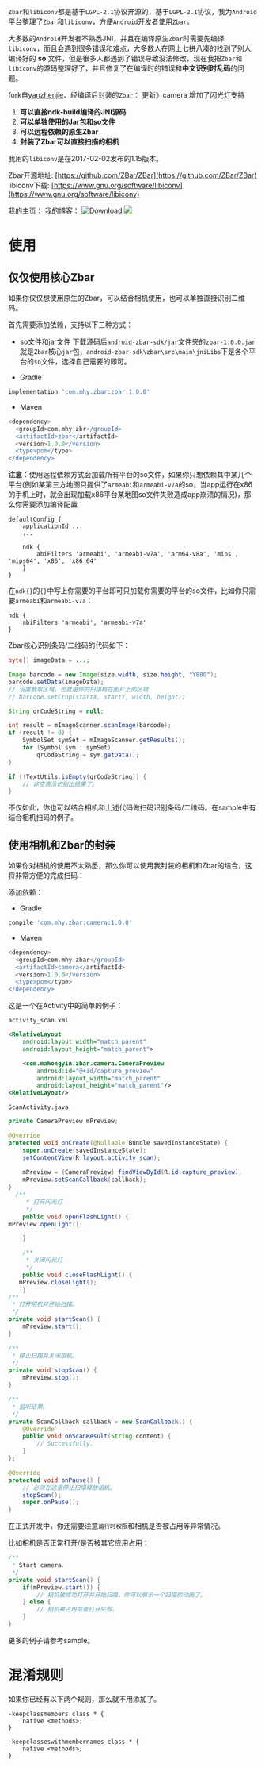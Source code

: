 `Zbar`和`libiconv`都是基于`LGPL-2.1`协议开源的，基于`LGPL-2.1`协议，我为`Android`平台整理了`Zbar`和`libiconv`，方便`Android`开发者使用`Zbar`。

大多数的`Android`开发者不熟悉JNI，并且在编译原生`Zbar`时需要先编译`libiconv`，而且会遇到很多错误和难点，大多数人在网上七拼八凑的找到了别人编译好的 **so** 文件，但是很多人都遇到了错误导致没法修改，现在我把`Zbar`和`libiconv`的源码整理好了，并且修复了在编译时的错误和**中文识别时乱码**的问题。

fork自[yanzhenjie](https://github.com/yanzhenjie)、经编译后封装的`Zbar`：
更新》camera 增加了闪光灯支持


1. **可以直接ndk-build编译的JNI源码**
2. **可以单独使用的Jar包和so文件**
3. **可以远程依赖的原生Zbar**
4. **封装了Zbar可以直接扫描的相机**

我用的`libiconv`是在2017-02-02发布的1.15版本。

Zbar开源地址: [https://github.com/ZBar/ZBar](https://github.com/ZBar/ZBar)  
libiconv下载: [https://www.gnu.org/software/libiconv](https://www.gnu.org/software/libiconv)  

[我的主页：](http://github.com/1976222027)
[我的博客：](https://www.jianshu.com/u/aba4338c7578)
[ ![Download](https://api.bintray.com/packages/mahongyin/maven/zbar/images/download.svg?version=1.0.0) ](https://bintray.com/mahongyin/maven/zbar/1.0.0/link)
[![](https://jitpack.io/v/1976222027/zbar-android-sdk.svg)](https://jitpack.io/#1976222027/zbar-android-sdk)

# 使用

## 仅仅使用核心Zbar
如果你仅仅想使用原生的Zbar，可以结合相机使用，也可以单独直接识别二维码。

首先需要添加依赖，支持以下三种方式：  

* so文件和jar文件
 下载源码后`android-zbar-sdk/jar`文件夹的`zbar-1.0.0.jar`就是`Zbar`核心`jar`包，`android-zbar-sdk\zbar\src\main\jniLibs`下是各个平台的`so`文件，选择自己需要的即可。

* Gradle
```groovy
implementation 'com.mhy.zbar:zbar:1.0.0'
```
* Maven
```groovy
<dependency>
  <groupId>com.mhy.zbr</groupId>
  <artifactId>zbar</artifactId>
  <version>1.0.0</version>
  <type>pom</type>
</dependency>
```

**注意**：使用远程依赖方式会加载所有平台的so文件，如果你只想依赖其中某几个平台(例如某第三方地图只提供了`armeabi`和`armeabi-v7a`的so，当app运行在x86的手机上时，就会出现加载x86平台某地图so文件失败造成app崩溃的情况)，那么你需要添加编译配置：  
```
defaultConfig {
    applicationId ...
    ...

    ndk {
        abiFilters 'armeabi', 'armeabi-v7a', 'arm64-v8a', 'mips', 'mips64', 'x86', 'x86_64'
    }
}
```

在`ndk{}`的`{}`中写上你需要的平台即可只加载你需要的平台的so文件，比如你只需要`armeabi`和`armeabi-v7a`：  
```
ndk {
    abiFilters 'armeabi', 'armeabi-v7a'
}
```

Zbar核心识别条码/二维码的代码如下：
```java
byte[] imageData = ...;

Image barcode = new Image(size.width, size.height, "Y800");
barcode.setData(imageData);
// 设置截取区域，也就是你的扫描框在图片上的区域.
// barcode.setCrop(startX, startY, width, height);

String qrCodeString = null;

int result = mImageScanner.scanImage(barcode);
if (result != 0) {
    SymbolSet symSet = mImageScanner.getResults();
    for (Symbol sym : symSet)
        qrCodeString = sym.getData();
}

if (!TextUtils.isEmpty(qrCodeString)) {
    // 非空表示识别出结果了。
}
```

不仅如此，你也可以结合相机和上述代码做扫码识别条码/二维码。在sample中有结合相机扫码的例子。

## 使用相机和Zbar的封装
如果你对相机的使用不太熟悉，那么你可以使用我封装的相机和Zbar的结合，这将非常方便的完成扫码：

添加依赖：

* Gradle
```groovy
compile 'com.mhy.zbar:camera:1.0.0'
```
* Maven
```groovy
<dependency>
  <groupId>com.mhy.zbar</groupId>
  <artifactId>camera</artifactId>
  <version>1.0.0</version>
  <type>pom</type>
</dependency>
```

这是一个在Activity中的简单的例子：

`activity_scan.xml`
```xml
<RelativeLayout
    android:layout_width="match_parent"
    android:layout_height="match_parent">

    <com.mahongyin.zbar.camera.CameraPreview
        android:id="@+id/capture_preview"
        android:layout_width="match_parent"
        android:layout_height="match_parent"/>
<RelativeLayout/>
```

`ScanActivity.java`
```java
private CameraPreview mPreview;

@Override
protected void onCreate(@Nullable Bundle savedInstanceState) {
    super.onCreate(savedInstanceState);
    setContentView(R.layout.activity_scan);
    
    mPreview = (CameraPreview) findViewById(R.id.capture_preview);
    mPreview.setScanCallback(callback);
}
  /**
     * 打开闪光灯
     */
    public void openFlashLight() {
mPreview.openLight();

    }

    /**
     * 关闭闪光灯
     */
    public void closeFlashLight() {
   mPreview.closeLight();
    }
/**
 * 打开相机并开始扫描。
 */
private void startScan() {
    mPreview.start();
}

/**
 * 停止扫描并关闭相机。
 */
private void stopScan() {
    mPreview.stop();
}

/**
 * 监听结果。
 */
private ScanCallback callback = new ScanCallback() {
    @Override
    public void onScanResult(String content) {
        // Successfully.
    }
};

@Override
protected void onPause() {
    // 必须在这里停止扫描释放相机。
    stopScan();
    super.onPause();
}
```

在正式开发中，你还需要注意`运行时权限`和相机是否被占用等异常情况。  

比如相机是否正常打开/是否被其它应用占用：
```java
/**
 * Start camera.
 */
private void startScan() {
    if(mPreview.start()) {
        // 相机被成功打开并开始扫描，你可以展示一个扫描的动画了。
    } else {
        // 相机被占用或者打开失败。
    }
}
```

更多的例子请参考sample。

# 混淆规则
如果你已经有以下两个规则，那么就不用添加了。
```text
-keepclassmembers class * {
    native <methods>;
}

-keepclasseswithmembernames class * {
    native <methods>;
}
```
